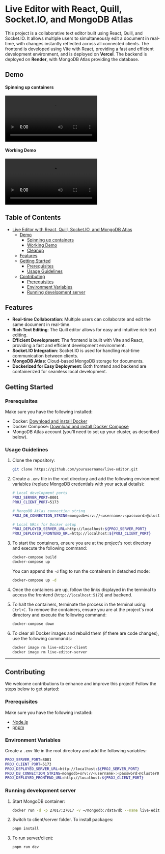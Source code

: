 
# Live Editor with React, Quill, Socket.IO, and MongoDB Atlas

This project is a collaborative text editor built using React, Quill, and Socket.IO. It allows multiple users to simultaneously edit a document in real-time, with changes instantly reflected across all connected clients. The frontend is developed using Vite with React, providing a fast and efficient development environment, and is deployed on **Vercel**. The backend is deployed on **Render**, with MongoDB Atlas providing the database.

## Demo

#### Spinning up containers

![spinning-up-backend-container](./assets/Spinning_Containers(Backend)(1).mp4)

#### Working Demo

![working-demo](./assets/Working_Demo(1).mp4)


## Table of Contents

- [Live Editor with React, Quill, Socket.IO, and MongoDB Atlas](#live-editor-with-react-quill-socketio-and-mongodb-atlas)
  - [Demo](#demo)
      - [Spinning up containers](#spinning-up-containers)
      - [Working Demo](#working-demo)
      - [Cleanup](#cleanup)
  - [Features](#features)
  - [Getting Started](#getting-started)
    - [Prerequisites](#prerequisites)
    - [Usage Guidelines](#usage-guidelines)
  - [Contributing](#contributing)
    - [Prerequisites](#prerequisites-1)
    - [Environment Variables](#environment-variables)
    - [Running development server](#running-development-server)

## Features
- **Real-time Collaboration**: Multiple users can collaborate and edit the same document in real-time.
- **Rich Text Editing**: The Quill editor allows for easy and intuitive rich text editing.
- **Efficient Development**: The frontend is built with Vite and React, providing a fast and efficient development environment.
- **Socket.IO Integration**: Socket.IO is used for handling real-time communication between clients.
- **MongoDB Atlas**: Cloud-based MongoDB storage for documents.
- **Dockerized for Easy Deployment**: Both frontend and backend are containerized for seamless local development.

## Getting Started

### Prerequisites

Make sure you have the following installed:

- Docker: [Download and install Docker](https://docs.docker.com/get-docker/)
- Docker Compose: [Download and install Docker Compose](https://docs.docker.com/compose/install/)
- MongoDB Atlas account (you’ll need to set up your cluster, as described below).

### Usage Guidelines

1. Clone the repository:

   ```bash
   git clone https://github.com/yourusername/live-editor.git
   ```

2. Create a `.env` file in the root directory and add the following environment variables (replace MongoDB credentials with your actual details):

    ```bash
    # Local development ports
    PROJ_SERVER_PORT=8001
    PROJ_CLIENT_PORT=5173

    # MongoDB Atlas connection string
    PROJ_DB_CONNECTION_STRING=mongodb+srv://<username>:<password>@cluster0.mongodb.net/editor-db?retryWrites=true&w=majority

    # Local URLs for Docker setup
    PROJ_DEPLOYED_SERVER_URL=http://localhost:${PROJ_SERVER_PORT}
    PROJ_DEPLOYED_FRONTEND_URL=http://localhost:${PROJ_CLIENT_PORT}
    ```

3. To start the containers, ensure you are at the project's root directory and execute the following command:
    ```bash
    docker-compose build
    docker-compose up
    ```
    You can append the `-d` flag to run the containers in detached mode:
    ```bash
    docker-compose up -d
    ```

4. Once the containers are up, follow the links displayed in the terminal to access the frontend (`http://localhost:5173`) and backend.

5. To halt the containers, terminate the process in the terminal using `Ctrl+C`. To remove the containers, ensure you are at the project's root directory and execute the following command:
    ```bash
    docker-compose down
    ```

6. To clear all Docker images and rebuild them (if there are code changes), use the following commands:
    ```bash
    docker image rm live-editor-client
    docker image rm live-editor-server
    ```

---

## Contributing

We welcome contributions to enhance and improve this project! Follow the steps below to get started:

### Prerequisites

Make sure you have the following installed:

- [Node.js](https://nodejs.org/)
- [pnpm](https://pnpm.io/)

### Environment Variables

Create a `.env` file in the root directory and add the following variables:

```bash
PROJ_SERVER_PORT=8001
PROJ_CLIENT_PORT=5173
PROJ_DEPLOYED_SERVER_URL=http://localhost:${PROJ_SERVER_PORT}
PROJ_DB_CONNECTION_STRING=mongodb+srv://<username>:<password>@cluster0.mongodb.net/editor-db?retryWrites=true&w=majority
PROJ_DEPLOYED_FRONTEND_URL=http://localhost:${PROJ_CLIENT_PORT}
```

### Running development server
1. Start MongoDB container:
   ```bash
   docker run -d -p 27017:27017 -v ~/mongodb:/data/db --name live-editor mongo:7.0.3
   ```
2. Switch to client/server folder. To install packages:
    ```bash
    pnpm install
    ```
3. To run server/client:
    ```bash
    pnpm run dev
    ```

